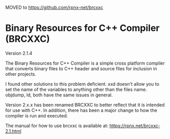 MOVED to https://github.com/rpnx-net/brcxxc

# Binary Resources for C++ Compiler (BRCXXC)

Version 2.1.4

The Binary Resources for C++ Compiler is a simple cross platform compiler that
converts binary files to C++ header and source files for inclusion in other 
projects.

I found other solutions to this problem deficient. xxd doesn't allow you to
set the name of the variables to anything other than the files name. objdump,
ld, both have the same issues in general.


Version 2.x.x has been renamed BRCXXC to better reflect that it is intended for 
use with C++. In addition, there has been a major change to how the compiler is
run and executed.

The manual for how to use brcxxc is available at: https://rpnx.net/brcxxc-2.1.html
